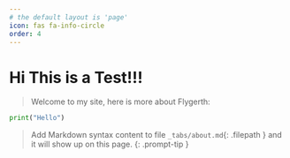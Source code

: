 ```yaml
---
# the default layout is 'page'
icon: fas fa-info-circle
order: 4
---
```


# Hi This is a Test!!!

> Welcome to my site, here is more about Flygerth:

```python
print("Hello")
```

> Add Markdown syntax content to file `_tabs/about.md`{: .filepath } and it will show up on this page.
{: .prompt-tip }
